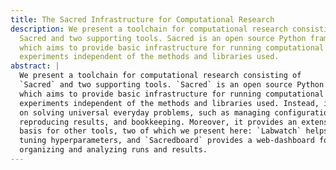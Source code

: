 ```yaml
---
title: The Sacred Infrastructure for Computational Research
description: We present a toolchain for computational research consisting of
  Sacred and two supporting tools. Sacred is an open source Python framework
  which aims to provide basic infrastructure for running computational
  experiments independent of the methods and libraries used.
abstract: |
  We present a toolchain for computational research consisting of
  `Sacred` and two supporting tools. `Sacred` is an open source Python framework
  which aims to provide basic infrastructure for running computational
  experiments independent of the methods and libraries used. Instead, it focuses
  on solving universal everyday problems, such as managing configurations,
  reproducing results, and bookkeeping. Moreover, it provides an extensible
  basis for other tools, two of which we present here: `Labwatch` helps with
  tuning hyperparameters, and `Sacredboard` provides a web-dashboard for
  organizing and analyzing runs and results.
---
```

